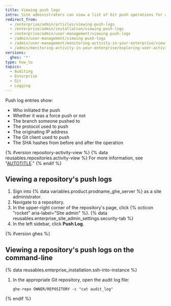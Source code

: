 ```yaml
---
title: Viewing push logs
intro: Site administrators can view a list of Git push operations for any repository on the enterprise.
redirect_from:
  - /enterprise/admin/articles/viewing-push-logs
  - /enterprise/admin/installation/viewing-push-logs
  - /enterprise/admin/user-management/viewing-push-logs
  - /admin/user-management/viewing-push-logs
  - /admin/user-management/monitoring-activity-in-your-enterprise/viewing-push-logs
  - /admin/monitoring-activity-in-your-enterprise/exploring-user-activity/viewing-push-logs
versions:
  ghes: '*'
type: how_to
topics:
  - Auditing
  - Enterprise
  - Git
  - Logging
---
```

Push log entries show:

* Who initiated the push
* Whether it was a force push or not
* The branch someone pushed to
* The protocol used to push
* The originating IP address
* The Git client used to push
* The SHA hashes from before and after the operation

{% ifversion repository-activity-view %}
{% data reusables.repositories.activity-view %}
For more information, see "[AUTOTITLE](/repositories/viewing-activity-and-data-for-your-repository/using-the-activity-view-to-see-changes-to-a-repository)."
{% endif %}

## Viewing a repository's push logs

1. Sign into {% data variables.product.prodname_ghe_server %} as a site administrator.
1. Navigate to a repository.
1. In the upper-right corner of the repository's page, click {% octicon "rocket" aria-label="Site admin" %}.
{% data reusables.enterprise_site_admin_settings.security-tab %}
1. In the left sidebar, click **Push Log**.

{% ifversion ghes %}

## Viewing a repository's push logs on the command-line

{% data reusables.enterprise_installation.ssh-into-instance %}
1. In the appropriate Git repository, open the audit log file:

   ```shell
   ghe-repo OWNER/REPOSITORY -c "cat audit_log"
   ```

{% endif %}
